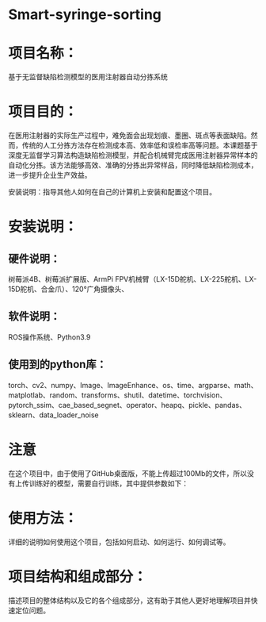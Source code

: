 # Smart-syringe-sorting

# 项目名称：
基于无监督缺陷检测模型的医用注射器自动分拣系统
# 项目目的：
在医用注射器的实际生产过程中，难免面会出现划痕、墨圈、斑点等表面缺陷。然而，传统的人工分拣方法存在检测成本高、效率低和误检率高等问题。本课题基于深度无监督学习算法构造缺陷检测模型，并配合机械臂完成医用注射器异常样本的自动化分拣。该方法能够高效、准确的分拣出异常样品，同时降低缺陷检测成本，进一步提升企业生产效益。

安装说明：指导其他人如何在自己的计算机上安装和配置这个项目。
# 安装说明：
## 硬件说明：
树莓派4B、树莓派扩展版、ArmPi FPV机械臂（LX-15D舵机、LX-225舵机、LX-15D舵机、合金爪）、120°广角摄像头、
## 软件说明：
ROS操作系统、Python3.9
## 使用到的python库：
torch、cv2、numpy、Image、ImageEnhance、os、time、argparse、math、matplotlab、random、transforms、shutil、datetime、torchvision、pytorch_ssim、cae_based_segnet、operator、heapq、pickle、pandas、sklearn、data_loader_noise
# 注意
在这个项目中，由于使用了GitHub桌面版，不能上传超过100Mb的文件，所以没有上传训练好的模型，需要自行训练，其中提供参数如下：


# 使用方法：
详细的说明如何使用这个项目，包括如何启动、如何运行、如何调试等。

# 项目结构和组成部分：
描述项目的整体结构以及它的各个组成部分，这有助于其他人更好地理解项目并快速定位问题。
